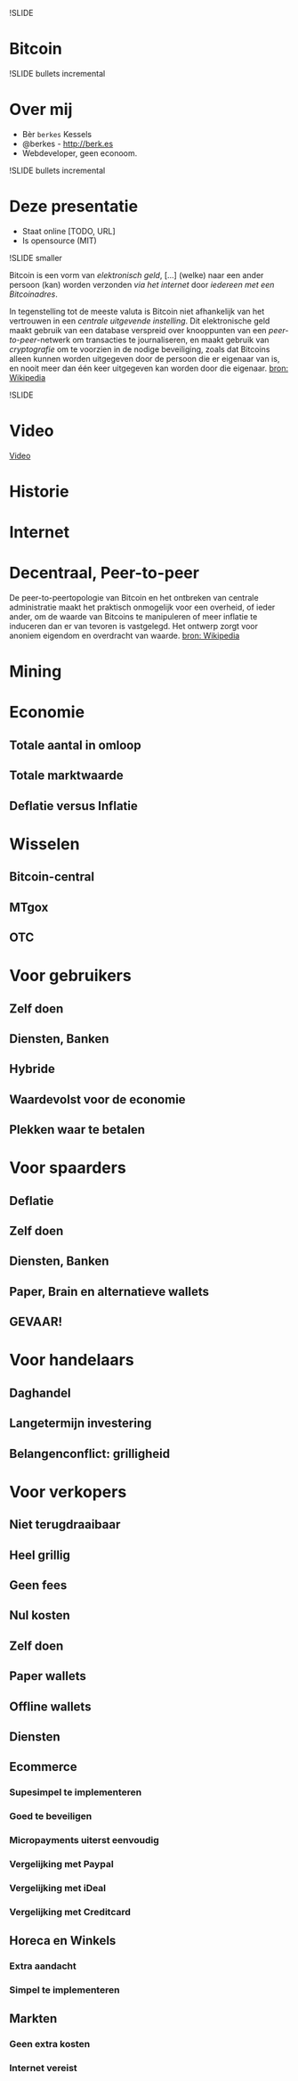 !SLIDE

# Bitcoin # 

!SLIDE bullets incremental
# Over mij #

* Bèr `berkes` Kessels
* @berkes - http://berk.es
* Webdeveloper, geen econoom.

!SLIDE bullets incremental
# Deze presentatie #

* Staat online [TODO, URL]
* Is opensource (MIT)

!SLIDE smaller

Bitcoin is een vorm van *elektronisch geld*, [...] (welke) naar een ander persoon (kan) worden verzonden *via het internet* door *iedereen met een Bitcoinadres*.

In tegenstelling tot de meeste valuta is Bitcoin niet afhankelijk van het vertrouwen in een *centrale uitgevende instelling*. Dit elektronische geld maakt gebruik van een database verspreid over knooppunten van een *peer-to-peer*-netwerk om transacties te journaliseren, en maakt gebruik van *cryptografie* om te voorzien in de nodige beveiliging, zoals dat Bitcoins alleen kunnen worden uitgegeven door de persoon die er eigenaar van is, en nooit meer dan één keer uitgegeven kan worden door die eigenaar.
[bron: Wikipedia](http://nl.wikipedia.org/wiki/Bitcoin)

!SLIDE

# Video #

[Video](http://embedded-video.guardianapps.co.uk/?a=false&amp;u=/technology/video/2013/apr/26/bitcoin-currency-moves-offline-berlin-video)

# Historie
# Internet
# Decentraal, Peer-to-peer

De peer-to-peertopologie van Bitcoin en het ontbreken van centrale administratie maakt het praktisch onmogelijk voor een overheid, of ieder ander, om de waarde van Bitcoins te manipuleren of meer inflatie te induceren dan er van tevoren is vastgelegd. Het ontwerp zorgt voor anoniem eigendom en overdracht van waarde.
[bron: Wikipedia](http://nl.wikipedia.org/wiki/Bitcoin)

# Mining

# Economie
## Totale aantal in omloop
## Totale marktwaarde
## Deflatie versus Inflatie

# Wisselen
## Bitcoin-central
## MTgox
## OTC

# Voor gebruikers
## Zelf doen
## Diensten, Banken
## Hybride
## Waardevolst voor de economie
## Plekken waar te betalen

# Voor spaarders
## Deflatie
## Zelf doen
## Diensten, Banken
## Paper, Brain en alternatieve wallets
## GEVAAR!

# Voor handelaars
## Daghandel
## Langetermijn investering
## Belangenconflict: grilligheid

# Voor verkopers
## Niet terugdraaibaar
## Heel grillig
## Geen fees
## Nul kosten
## Zelf doen
## Paper wallets
## Offline wallets
## Diensten

## Ecommerce
### Supesimpel te implementeren
### Goed te beveiligen
### Micropayments uiterst eenvoudig
### Vergelijking met Paypal
### Vergelijking met iDeal
### Vergelijking met Creditcard

## Horeca en Winkels
### Extra aandacht
### Simpel te implementeren

## Markten
### Geen extra kosten
### Internet vereist

